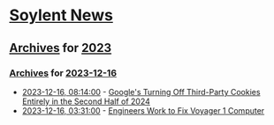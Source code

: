 # [Soylent News](../../../README.md)

## [Archives](../../index.md) for [2023](../index.md)

### [Archives](../../index.md) for [2023-12-16](index.md)

* [2023-12-16, 08:14:00](https://soylentnews.org/article.pl?sid=23/12/15/0416219&from=rss) - [Google's Turning Off Third-Party Cookies Entirely in the Second Half of 2024](https://soylentnews.org/article.pl?sid=23/12/15/0416219&from=rss)
* [2023-12-16, 03:31:00](https://soylentnews.org/article.pl?sid=23/12/15/0416206&from=rss) - [Engineers Work to Fix Voyager 1 Computer ](https://soylentnews.org/article.pl?sid=23/12/15/0416206&from=rss)

